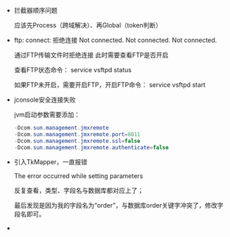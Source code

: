 

* 拦截器顺序问题

  应该先Process（跨域解决）、再Global（token判断）
  
* ftp: connect: 拒绝连接
  Not connected.
  Not connected.
  Not connected.

  通过FTP传输文件时拒绝连接
  此时需要查看FTP是否开启

  查看FTP状态命令：
  service vsftpd status

  如果FTP未开启，需要开启FTP，开启FTP命令：
  service vsftpd start
  
* jconsole安全连接失败

  jvm启动参数需要添加：

  ```java
  -Dcom.sun.management.jmxremote
  -Dcom.sun.management.jmxremote.port=8011
  -Dcom.sun.management.jmxremote.ssl=false
  -Dcom.sun.management.jmxremote.authenticate=false
  ```

* 引入TkMapper，一直报错

  The error occurred while setting parameters

  反复查看，类型、字段名与数据库都对应上了；

  最后发现是因为我的字段名为“order”，与数据库order关键字冲突了，修改字段名即可。

* 

